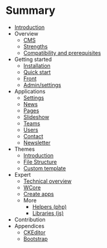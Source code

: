 # Summary

* [Introduction](README.md)
* Overview
   * [CMS](cms.md)
   * [Strengths](strenghts.md)
   * [Compatibility and prerequisites](compatibility.md)
* Getting started
   * [Installation](installation.md)
   * [Quick start](quick_start.md)
   * [Front](front.md)
   * [Admin/settings](adminsettings.md)
* Applications
   * [Settings](settings.md)
   * [News](news.md)
   * [Pages](pages.md)
   * [Slideshow](slideshow.md)
   * [Teams](teams.md)
   * [Users](users.md)
   * [Contact](contact.md)
   * [Newsletter](newsletter.md)
* Themes
   * [Introduction](introduction.md)
   * [File Structure](file_structure.md)
   * [Custom template](custom_template.md)
* Expert
   * [Technical overview](technical_overview.md)
   * [WCore](wcore.md)
   * [Create apps](creat_apps.md)
   * More
       * [Helpers (php)](helpers_php.md)
       * [Libraries (js)](librairies_js.md)
* Contribution
* Appendices
   * [CKEditor](ckeditor.md)
   * [Bootstrap](bootstrap.md)

